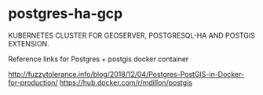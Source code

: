 # postgres-ha-gcp
KUBERNETES CLUSTER FOR GEOSERVER, POSTGRESQL-HA AND POSTGIS EXTENSION.

Reference links for Postgres + postgis docker container

http://fuzzytolerance.info/blog/2018/12/04/Postgres-PostGIS-in-Docker-for-production/
https://hub.docker.com/r/mdillon/postgis
